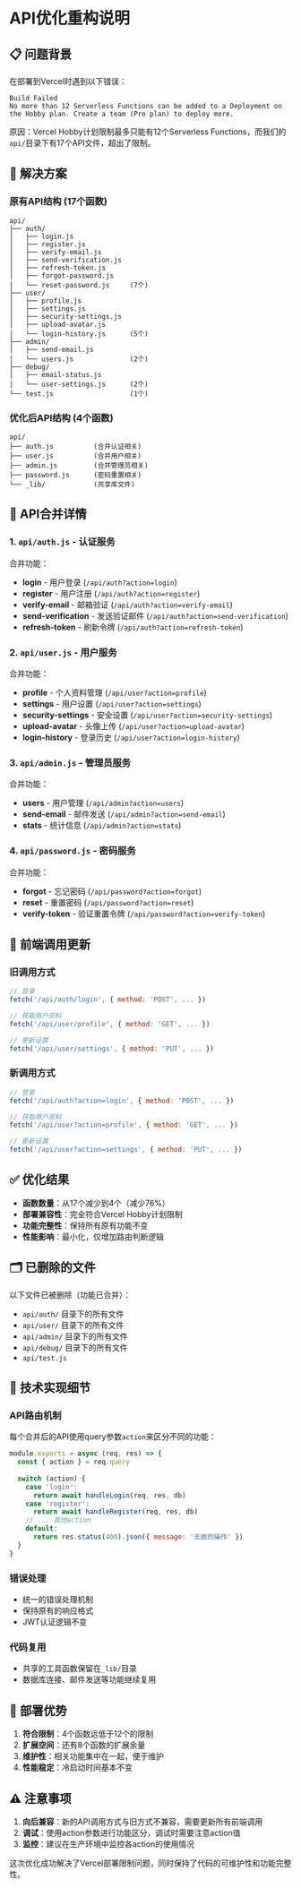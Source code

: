 # API优化重构说明

## 📋 问题背景

在部署到Vercel时遇到以下错误：
```
Build Failed
No more than 12 Serverless Functions can be added to a Deployment on the Hobby plan. Create a team (Pro plan) to deploy more.
```

原因：Vercel Hobby计划限制最多只能有12个Serverless Functions，而我们的`api/`目录下有17个API文件，超出了限制。

## 🔧 解决方案

### 原有API结构 (17个函数)
```
api/
├── auth/
│   ├── login.js
│   ├── register.js
│   ├── verify-email.js
│   ├── send-verification.js
│   ├── refresh-token.js
│   ├── forgot-password.js
│   └── reset-password.js     (7个)
├── user/
│   ├── profile.js
│   ├── settings.js
│   ├── security-settings.js
│   ├── upload-avatar.js
│   └── login-history.js      (5个)
├── admin/
│   ├── send-email.js
│   └── users.js              (2个)
├── debug/
│   ├── email-status.js
│   └── user-settings.js      (2个)
└── test.js                   (1个)
```

### 优化后API结构 (4个函数)
```
api/
├── auth.js          (合并认证相关)
├── user.js          (合并用户相关)
├── admin.js         (合并管理员相关)
├── password.js      (密码重置相关)
└── _lib/            (共享库文件)
```

## 📝 API合并详情

### 1. `api/auth.js` - 认证服务
合并功能：
- **login** - 用户登录 (`/api/auth?action=login`)
- **register** - 用户注册 (`/api/auth?action=register`)
- **verify-email** - 邮箱验证 (`/api/auth?action=verify-email`)
- **send-verification** - 发送验证邮件 (`/api/auth?action=send-verification`)
- **refresh-token** - 刷新令牌 (`/api/auth?action=refresh-token`)

### 2. `api/user.js` - 用户服务
合并功能：
- **profile** - 个人资料管理 (`/api/user?action=profile`)
- **settings** - 用户设置 (`/api/user?action=settings`)
- **security-settings** - 安全设置 (`/api/user?action=security-settings`)
- **upload-avatar** - 头像上传 (`/api/user?action=upload-avatar`)
- **login-history** - 登录历史 (`/api/user?action=login-history`)

### 3. `api/admin.js` - 管理员服务
合并功能：
- **users** - 用户管理 (`/api/admin?action=users`)
- **send-email** - 邮件发送 (`/api/admin?action=send-email`)
- **stats** - 统计信息 (`/api/admin?action=stats`)

### 4. `api/password.js` - 密码服务
合并功能：
- **forgot** - 忘记密码 (`/api/password?action=forgot`)
- **reset** - 重置密码 (`/api/password?action=reset`)
- **verify-token** - 验证重置令牌 (`/api/password?action=verify-token`)

## 🔄 前端调用更新

### 旧调用方式
```javascript
// 登录
fetch('/api/auth/login', { method: 'POST', ... })

// 获取用户资料
fetch('/api/user/profile', { method: 'GET', ... })

// 更新设置
fetch('/api/user/settings', { method: 'PUT', ... })
```

### 新调用方式
```javascript
// 登录
fetch('/api/auth?action=login', { method: 'POST', ... })

// 获取用户资料
fetch('/api/user?action=profile', { method: 'GET', ... })

// 更新设置
fetch('/api/user?action=settings', { method: 'PUT', ... })
```

## ✅ 优化结果

- **函数数量**：从17个减少到4个（减少76%）
- **部署兼容性**：完全符合Vercel Hobby计划限制
- **功能完整性**：保持所有原有功能不变
- **性能影响**：最小化，仅增加路由判断逻辑

## 🗂️ 已删除的文件

以下文件已被删除（功能已合并）：
- `api/auth/` 目录下的所有文件
- `api/user/` 目录下的所有文件  
- `api/admin/` 目录下的所有文件
- `api/debug/` 目录下的所有文件
- `api/test.js`

## 🔧 技术实现细节

### API路由机制
每个合并后的API使用query参数`action`来区分不同的功能：

```javascript
module.exports = async (req, res) => {
  const { action } = req.query
  
  switch (action) {
    case 'login':
      return await handleLogin(req, res, db)
    case 'register':
      return await handleRegister(req, res, db)
    // ... 其他action
    default:
      return res.status(400).json({ message: '无效的操作' })
  }
}
```

### 错误处理
- 统一的错误处理机制
- 保持原有的响应格式
- JWT认证逻辑不变

### 代码复用
- 共享的工具函数保留在`_lib/`目录
- 数据库连接、邮件发送等功能继续复用

## 🚀 部署优势

1. **符合限制**：4个函数远低于12个的限制
2. **扩展空间**：还有8个函数的扩展余量
3. **维护性**：相关功能集中在一起，便于维护
4. **性能稳定**：冷启动时间基本不变

## ⚠️ 注意事项

1. **向后兼容**：新的API调用方式与旧方式不兼容，需要更新所有前端调用
2. **调试**：使用action参数进行功能区分，调试时需要注意action值
3. **监控**：建议在生产环境中监控各action的使用情况

这次优化成功解决了Vercel部署限制问题，同时保持了代码的可维护性和功能完整性。 